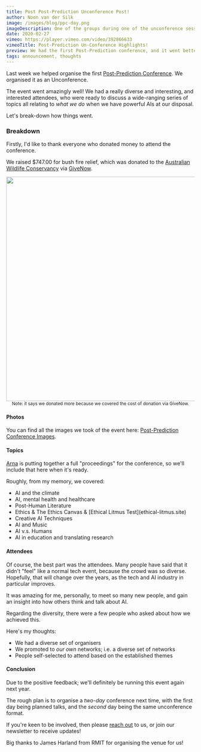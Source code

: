 ```yaml
---
title: Post Post-Prediction Unconference Post!
author: Noon van der Silk
image: /images/blog/ppc-day.png
imageDescription: One of the groups during one of the unconference sessions on the day, discussing AI and climate.
date: 2020-02-27
vimeo: https://player.vimeo.com/video/392866633
vimeoTitle: Post-Prediction Un-Conference Highlights!
preview: We had the first Post-Prediction conference, and it went better than we could've imagined. Thanks to everyone who participated!
tags: announcement, thoughts
---
```


Last week we helped organise the first [Post-Prediction
Conference](https://postpredictionconference.github.io/). We organised it as an
Unconference.

The event went amazingly well! We had a really diverse and interesting, and
interested attendees, who were ready to discuss a wide-ranging series of
topics all relating to _what we do_ when we have powerful AIs at our disposal.

Let's break-down how things went.

<!--more-->

### Breakdown

Firstly, I'd like to thank everyone who donated money to attend the
conference.

We raised $747.00 for bush fire relief, which was donated to the [Australian
Wildlife Conservancy](https://www.givenow.com.au/australianwildlife) via
[GiveNow](https://www.givenow.com.au/).

<center><img src="/images/blog/donation.png" width="600" />
<br /><small>Note: it says we donated more because we covered the cost of donation
via GiveNow.</small></center>

#### Photos

You can find all the images we took of the event here: [Post-Prediction
Conference
Images](https://drive.google.com/drive/folders/1iTzKF1Wvzco4I7iBEKImpfAgpnGTWISd).


#### Topics

[Arna](https://www.arnakarick.com/) is putting together a full "proceedings"
for the conference, so we'll include that here when it's ready.

Roughly, from my memory, we covered:

<ul class="normal">
<li>AI and the climate</li>
<li>AI, mental health and healthcare</li>
<li>Post-Human Literature</li>
<li>Ethics & The Ethics Canvas & [Ethical Litmus Test](ethical-litmus.site)</li>
<li>Creative AI Techniques</li>
<li>AI and Music</li>
<li>AI v.s. Humans</li>
<li>AI in education and translating research</li>
</ul>


#### Attendees

Of course, the best part was the attendees. Many people have said that it
didn't "feel" like a normal tech event, because the crowd was so diverse.
Hopefully, that will change over the years, as the tech and AI industry in
particular improves.

It was amazing for me, personally, to meet so many new people, and gain an
insight into how others think and talk about AI.

Regarding the diversity, there were a few people who asked about how we
achieved this. 

Here's my thoughts:

- We had a diverse set of organisers
- We promoted to _our own_ networks; i.e. a diverse set of networks
- People self-selected to attend based on the established themes


#### Conclusion

Due to the positive feedback; we'll definitely be running this event again
next year.

The rough plan is to organise a _two-day_ conference next time, with the first
day being planned talks, and the _second_ day being the same unconference
format.

If you're keen to be involved, then please [reach out](/contact.html) to us,
or join our newsletter to receive updates!

Big thanks to James Harland from RMIT for organising the venue for us!
